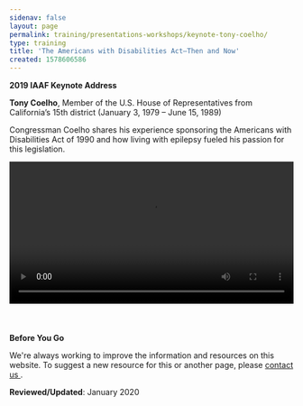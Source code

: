 ```yaml
---
sidenav: false
layout: page
permalink: training/presentations-workshops/keynote-tony-coelho/
type: training
title: 'The Americans with Disabilities Act—Then and Now'
created: 1578606586
---
```


**2019 IAAF Keynote Address**

<meta charset="utf-8" />

<b id="docs-internal-guid-13d4420d-7fff-22d7-f3b4-dcfbccfa26e4">Tony Coelho</b>, Member of the U.S. House of Representatives from California&rsquo;s 15th district (January 3, 1979 &ndash; June 15, 1989)

Congressman Coelho shares his experience sponsoring the Americans with Disabilities Act of 1990 and how living with epilepsy fueled his passion for this legislation.

<video controls="controls" data-vscid="3qesx4ovd" style="width:100%"><source src="https://assets.section508.gov/files/2019-IAAF-Keynote-Tony-Coelho.mp4" type="video/mp4" /></video>

&nbsp;

<div class="border-base radius-lg border-1px" style="margin-top: 1.5em;">
<div class="padding-1">
<p class="text-large"><strong>Before You Go</strong></p>
<p>We're always working to improve the information and resources on this website. To suggest a new resource for this or another page, please <a href="mailto:section.508@gsa.gov">contact us
</a>.</p>
</div>
</div>

**Reviewed/Updated**: January 2020

&nbsp;